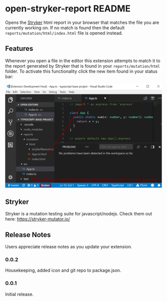 # open-stryker-report README

Opens the [Stryker](https://stryker-mutator.io/) html report in your browser that matches the file you are currently working on. If no match is found then the default `reports/mutation/html/index.html` file is opened instead.

## Features

Whenever you open a file in the editor this extension attempts to match it to the report generated by Stryker that is found in your `reports/mutation/html` folder. To activate this functionality click the new item found in your status bar:

![This button will active this extension](/images/open-stryker-report-status-bar-item.png)

## Stryker

Stryker is a mutation testing suite for javascript/nodejs. Check them out here: https://stryker-mutator.io/

## Release Notes

Users appreciate release notes as you update your extension.

### 0.0.2

Housekeeping, added icon and git repo to package.json.

### 0.0.1

Initial release.
